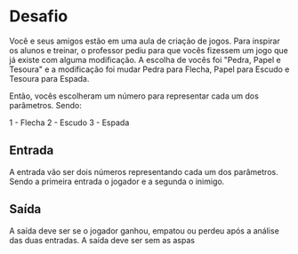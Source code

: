 # Desafio
Você e seus amigos estão em uma aula de criação de jogos. Para inspirar os alunos e treinar, o professor pediu para que vocês fizessem um jogo que já existe com alguma modificação. A escolha de vocês foi "Pedra, Papel e Tesoura" e a modificação foi mudar Pedra para Flecha, Papel para Escudo e Tesoura para Espada.

Então, vocês escolheram um número para representar cada um dos parâmetros. Sendo:

1 - Flecha
2 - Escudo
3 - Espada

## Entrada
A entrada vão ser dois números representando cada um dos parâmetros. Sendo a primeira entrada o jogador e a segunda o inimigo.

## Saída
A saída deve ser se o jogador ganhou, empatou ou perdeu após a análise das duas entradas. A saída deve ser sem as aspas
